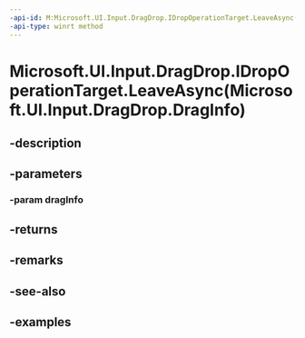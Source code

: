 ```yaml
---
-api-id: M:Microsoft.UI.Input.DragDrop.IDropOperationTarget.LeaveAsync(Microsoft.UI.Input.DragDrop.DragInfo)
-api-type: winrt method
---
```


# Microsoft.UI.Input.DragDrop.IDropOperationTarget.LeaveAsync(Microsoft.UI.Input.DragDrop.DragInfo)

<!--
public Windows.Foundation.IAsyncAction LeaveAsync (Microsoft.UI.Input.DragDrop.DragInfo dragInfo);
-->


## -description

## -parameters

### -param dragInfo

## -returns

## -remarks

## -see-also

## -examples


